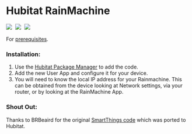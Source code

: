 Hubitat RainMachine
=======================

<a href="https://www.amazon.com/Hubitat-Elevation-Home-Automation-Hub/dp/B07D19VVTX">
<img border="0" src="https://cdn.shopify.com/s/files/1/2575/8806/t/20/assets/hubitat-logo-white.png?v=16941843700555152122" ></a>
<img src="http://ir-na.amazon-adsystem.com/e/ir?t=githubcoderep-20&l=as2&o=1&a=B00FWYESVQ" width="1" height="1" border="0" alt="" style="border:none !important; margin:0px !important;" /> 
<a href="http://www.amazon.com/gp/product/B00CT5PNBU/ref=as_li_tl?ie=UTF8&camp=1789&creative=390957&creativeASIN=B00CT5PNBU&linkCode=as2&tag=githubcoderep-20&linkId=TMHCNV23OPPKUPDV">
<img border="0" src="http://ws-na.amazon-adsystem.com/widgets/q?_encoding=UTF8&ASIN=B00CT5PNBU&Format=_SL110_&ID=AsinImage&MarketPlace=US&ServiceVersion=20070822&WS=1&tag=githubcoderep-20" ></a>
<img src="http://ir-na.amazon-adsystem.com/e/ir?t=githubcoderep-20&l=as2&o=1&a=B00CT5PNBU" width="1" height="1" border="0" alt="" style="border:none !important; margin:0px !important;" />
<a href="http://www.amazon.com/gp/product/B00CT5PNBU/ref=as_li_tl?ie=UTF8&camp=1789&creative=390957&creativeASIN=B00CT5PNBU&linkCode=as2&tag=githubcoderep-20&linkId=TMHCNV23OPPKUPDV">
<img border="0" src="http://i.imgur.com/c4QHSUKs.jpg" ></a>
<img src="http://i.imgur.com/c4QHSUKs.jpg" width="1" height="1" border="0" alt="" style="border:none !important; margin:0px !important;" />


For [prerequisites](https://github.com/brbeaird/SmartThings_RainMachine/wiki/Prerequisite).

### Installation:

1. Use the [Hubitat Package Manager](https://community.hubitat.com/t/beta-hubitat-package-manager/38016) to add the code.
2. Add the new User App and configure it for your device. 
3. You will need to know the local IP address for your Rainmachine. This can be obtained from the device looking at Network settings, via your router, or by looking at the RainMachine App.

### Shout Out:

Thanks to BRBeaird for the original [SmartThings code](https://github.com/brbeaird/SmartThings_RainMachine) which was ported to Hubitat.
 
